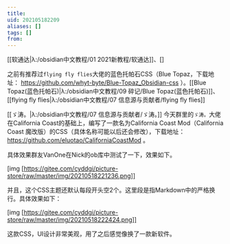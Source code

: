 ```yaml
---
title: 
uid: 202105182209
aliases: []
tags: []
from: 
---
```

[[软通达|λ:/obsidian中文教程/01 2021新教程/软通达]]、[]

之前有推荐过`flying fly flies`大佬的蓝色托帕石CSS（Blue Topaz，下载地址： https://github.com/whyt-byte/Blue-Topaz_Obsidian-css ）。[[Blue Topaz(蓝色托帕石)|λ:/obsidian中文教程/09 碎记/Blue Topaz(蓝色托帕石)]]、[[flying fly flies|λ:/obsidian中文教程/07 信息源与贡献者/flying fly flies]]

[[ゞ涛。|λ:/obsidian中文教程/07 信息源与贡献者/ゞ涛。]]
今天群里的`ゞ涛。`大佬在California Coast的基础上，编写了一款名为California Coast Mod（California Coast 魔改版）的CSS（具体名称可能以后还会修改），下载地址： https://github.com/eluotao/CaliforniaCoastMod 。

具体效果群友VanOne在Nick的ob库中测试了一下，效果如下。

[img [https://gitee.com/cyddgi/picture-store/raw/master/img/20210518221236.png]]

并且，这个CSS主题还默认每段开头空2个。这里段是指Markdown中的严格换行。具体效果如下：

[img [https://gitee.com/cyddgi/picture-store/raw/master/img/20210518222424.png]]

这款CSS，UI设计非常美观，用了之后感觉像换了一款新软件。